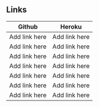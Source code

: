 ## Links

| Github        | Heroku        |
|---------------|---------------|
| Add link here | Add link here |
| Add link here | Add link here |
| Add link here | Add link here |
| Add link here | Add link here |
| Add link here | Add link here |
| Add link here | Add link here |
| Add link here | Add link here |
